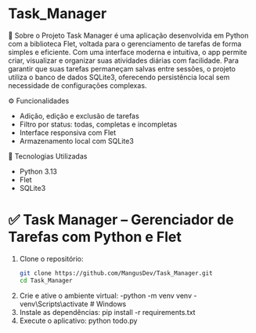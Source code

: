 # Task_Manager

📝 Sobre o Projeto
Task Manager é uma aplicação desenvolvida em Python com a biblioteca Flet, voltada para o gerenciamento de tarefas de forma simples e eficiente. Com uma interface moderna e intuitiva, o app permite criar, visualizar e organizar suas atividades diárias com facilidade.
Para garantir que suas tarefas permaneçam salvas entre sessões, o projeto utiliza o banco de dados SQLite3, oferecendo persistência local sem necessidade de configurações complexas.

⚙️ Funcionalidades
- Adição, edição e exclusão de tarefas
- Filtro por status: todas, completas e incompletas
- Interface responsiva com Flet
- Armazenamento local com SQLite3

🚀 Tecnologias Utilizadas
- Python 3.13
- Flet
- SQLite3

# ✅ Task Manager – Gerenciador de Tarefas com Python e Flet
1. Clone o repositório:
   ```bash
   git clone https://github.com/MangusDev/Task_Manager.git
   cd Task_Manager
2. Crie e ative o ambiente virtual:
-python -m venv venv
-venv\Scripts\activate  # Windows
3. Instale as dependências:
pip install -r requirements.txt
4. Execute o aplicativo:
python todo.py

